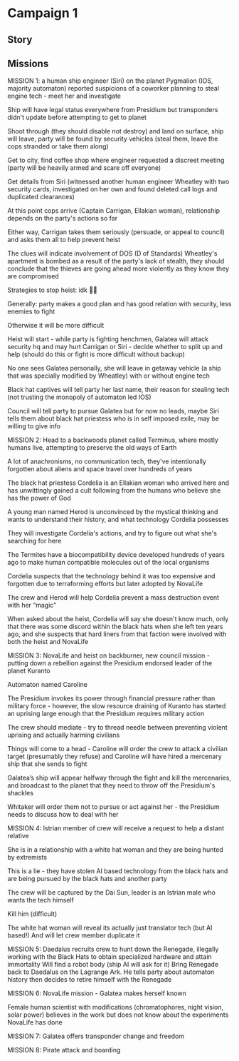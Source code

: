 # Campaign 1 

## Story

## Missions

MISSION 1: a human ship engineer (Siri) on the planet Pygmalion (IOS, majority automaton) reported suspicions of a coworker planning to steal engine tech - meet her and investigate

Ship will have legal status everywhere from Presidium but transponders didn't update before attempting to get to planet

Shoot through (they should disable not destroy) and land on surface, ship will leave, party will be found by security vehicles (steal them, leave the cops stranded or take them along)

Get to city, find coffee shop where engineer requested a discreet meeting (party will be heavily armed and scare off everyone)

Get details from Siri (witnessed another human engineer Wheatley with two security cards, investigated on her own and found deleted call logs and duplicated clearances)

At this point cops arrive (Captain Carrigan, Ellakian woman), relationship depends on the party's actions so far

Either way, Carrigan takes them seriously (persuade, or appeal to council) and asks them all to help prevent heist

The clues will indicate involvement of DOS (D of Standards) Wheatley's apartment is bombed as a result of the party's lack of stealth, they should conclude that the thieves are going ahead more violently as they know they are compromised

Strategies to stop heist: idk 🤷‍♂️ 

Generally: party makes a good plan and has good relation with security, less enemies to fight

Otherwise it will be more difficult

Heist will start - while party is fighting henchmen, Galatea will attack security hq and may hurt Carrigan or Siri - decide whether to split up and help (should do this or fight is more difficult without backup)

No one sees Galatea personally, she will leave in getaway vehicle (a ship that was specially modified by Wheatley) with or without engine tech

Black hat captives will tell party her last name, their reason for stealing tech (not trusting the monopoly of automaton led IOS)

Council will tell party to pursue Galatea but for now no leads, maybe Siri tells them about black hat priestess who is in self imposed exile, may be willing to give info


MISSION 2: Head to a backwoods planet called Terminus, where mostly humans live, attempting to preserve the old ways of Earth

A lot of anachronisms, no communication tech, they've intentionally forgotten about aliens and space travel over hundreds of years

The black hat priestess Cordelia is an Ellakian woman who arrived here and has unwittingly gained a cult following from the humans who believe she has the power of God

A young man named Herod is unconvinced by the mystical thinking and wants to understand their history, and what technology Cordelia possesses

They will investigate Cordelia's actions, and try to figure out what she's searching for here

The Termites have a biocompatibility device developed hundreds of years ago to make human compatible molecules out of the local organisms

Cordelia suspects that the technology behind it was too expensive and forgotten due to terraforming efforts but later adopted by NovaLife

The crew and Herod will help Cordelia prevent a mass destruction event with her “magic”

When asked about the heist, Cordelia will say she doesn't know much, only that there was some discord within the black hats when she left ten years ago, and she suspects that hard liners from that faction were involved with both the heist and NovaLife

MISSION 3: NovaLife and heist on backburner, new council mission - putting down a rebellion against the Presidium endorsed leader of the planet Kuranto

Automaton named Caroline

The Presidium invokes its power through financial pressure rather than military force - however, the slow resource draining of Kuranto has started an uprising large enough that the Presidium requires military action

The crew should mediate - try to thread needle between preventing violent uprising and actually harming civilians

Things will come to a head - Caroline will order the crew to attack a civilian target (presumably they refuse) and Caroline will have hired a mercenary ship that she sends to fight

Galatea’s ship will appear halfway through the fight and kill the mercenaries, and broadcast to the planet that they need to throw off the Presidium's shackles

Whitaker will order them not to pursue or act against her - the Presidium needs to discuss how to deal with her

MISSION 4: Istrian member of crew will receive a request to help a distant relative

She is in a relationship with a white hat woman and they are being hunted by extremists

This is a lie - they have stolen AI based technology from the black hats and are being pursued by the black hats and another party

The crew will be captured by the Dai Sun, leader is an Istrian male who wants the tech himself

Kill him (difficult)

The white hat woman will reveal its actually just translator tech (but AI based!) And will let crew member duplicate it

MISSION 5: Daedalus recruits crew to hunt down the Renegade, illegally working with the Black Hats to obtain specialized hardware and attain immortality
Will find a robot body (ship AI will ask for it)
Bring Renegade back to Daedalus on the Lagrange Ark. He tells party about automaton history then decides to retire himself with the Renegade

MISSION 6: NovaLife mission - Galatea makes herself known

Female human scientist with modifications (chromatophores, night vision, solar power) believes in the work but does not know about the experiments NovaLife has done




MISSION 7: Galatea offers transponder change and freedom

MISSION 8: Pirate attack and boarding

